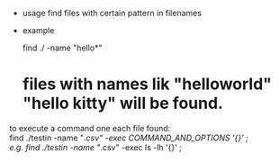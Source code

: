 - usage
find files with certain pattern in filenames

- example

	find ./ -name "hello*"
	# files with names lik "helloworld" "hello kitty" will be found.

to execute a command one each file found:  
	find ./testin -name "*.csv" -exec COMMAND_AND_OPTIONS '{}' \;  
	e.g. find ./testin -name "*.csv" -exec ls -lh '{}' \;
